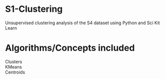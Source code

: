 # S1-Clustering
Unsupervised clustering analysis of the S4 dataset using Python and Sci Kit Learn

# Algorithms/Concepts included
Clusters </br>
KMeans </br>
Centroids </br>
